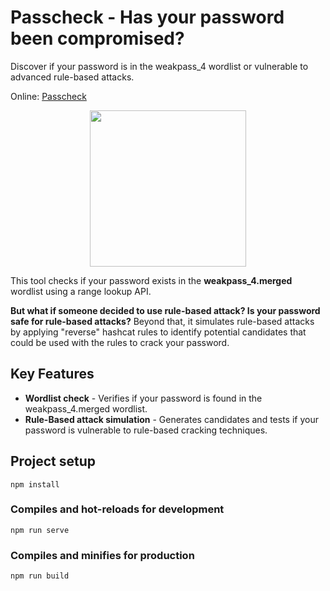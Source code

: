 # Passcheck - Has your password been compromised?


Discover if your password is in the weakpass_4 wordlist or vulnerable to advanced rule-based attacks.

Online: [Passcheck](https://zzzteph.github.io/weakpass/tools/passcheck/dist/)

<p align="center">
  <img src="https://github.com/zzzteph/weakpass/blob/main/tools/passcheck/passcheck.PNG?raw=true"  height="250">
</p>


This tool checks if your password exists in the **weakpass_4.merged** wordlist using a range lookup API. 

**But what if someone decided to use rule-based attack? Is your password safe for rule-based attacks?**
Beyond that, it simulates rule-based attacks by applying "reverse" hashcat rules to identify potential candidates that could be used with the rules to crack your password.

## Key Features
- **Wordlist check** - Verifies if your password is found in the weakpass_4.merged wordlist.
- **Rule-Based attack simulation** - Generates candidates and tests if your password is vulnerable to rule-based cracking techniques.


## Project setup
```
npm install
```

### Compiles and hot-reloads for development
```
npm run serve
```

### Compiles and minifies for production
```
npm run build
```















